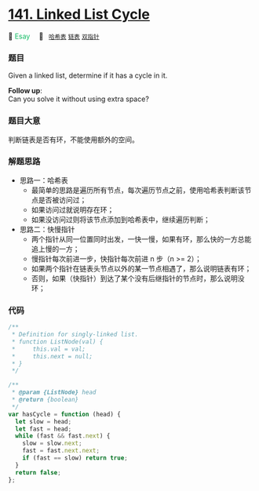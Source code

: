 # [141. Linked List Cycle](https://leetcode.com/problems/linked-list-cycle/description/)

🍏 <font color=#15bd66>Esay</font>&emsp; 🔖&ensp; [`哈希表`](../solution/hash-table.md) [`链表`](../solution/linked-list.md) [`双指针`](../solution/two-pointers.md)

### 题目

Given a linked list, determine if it has a cycle in it.

**Follow up**:  
Can you solve it without using extra space?

### 题目大意

判断链表是否有环，不能使用额外的空间。

### 解题思路

- 思路一：哈希表
  - 最简单的思路是遍历所有节点，每次遍历节点之前，使用哈希表判断该节点是否被访问过；
  - 如果访问过就说明存在环；
  - 如果没访问过则将该节点添加到哈希表中，继续遍历判断；
- 思路二：快慢指针
  - 两个指针从同一位置同时出发，一快一慢，如果有环，那么快的一方总能追上慢的一方；
  - 慢指针每次前进一步，快指针每次前进 n 步（n >= 2）；
  - 如果两个指针在链表头节点以外的某一节点相遇了，那么说明链表有环；
  - 否则，如果（快指针）到达了某个没有后继指针的节点时，那么说明没环；

### 代码

```javascript
/**
 * Definition for singly-linked list.
 * function ListNode(val) {
 *     this.val = val;
 *     this.next = null;
 * }
 */

/**
 * @param {ListNode} head
 * @return {boolean}
 */
var hasCycle = function (head) {
  let slow = head;
  let fast = head;
  while (fast && fast.next) {
    slow = slow.next;
    fast = fast.next.next;
    if (fast == slow) return true;
  }
  return false;
};
```
